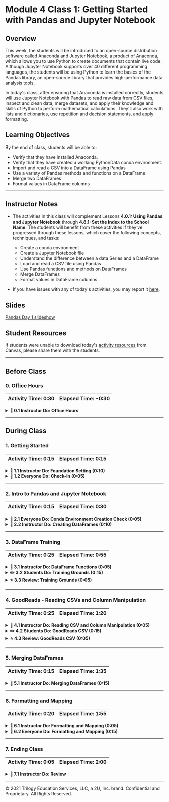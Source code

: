 # Module 4 Class 1: Getting Started with Pandas and Jupyter Notebook

## Overview

This week, the students will be introduced to an open-source distribution software called Anaconda and Jupyter Notebook, a product of Anaconda, which allows you to use Python to create documents that contain live code. Although Jupyter Notebook supports over 40 different programming languages, the students will be using Python to learn the basics of the Pandas library, an open-source library that provides high-performance data analysis tools. 

In today's class, after ensuring that Anaconda is installed correctly, students will use Jupyter Notebook with Pandas to read raw data from CSV files, inspect and clean data, merge datasets, and apply their knowledge and skills of Python to perform mathematical calculations. They'll also work with lists and dictionaries, use repetition and decision statements, and apply formatting.

## Learning Objectives

By the end of class, students will be able to:
 
* Verify that they have installed Anaconda.
* Verify that they have created a working PythonData conda environment.
* Import and read a CSV into a DataFrame using Pandas
* Use a variety of Pandas methods and functions on a DataFrame
* Merge two DataFrames
* Format values in DataFrame columns


- - -

## Instructor Notes

* The activities in this class will complement Lessons **4.0.1: Using Pandas and Jupyter Notebook** through **4.8.1: Set the Index to the School Name**.  The students will benefit from these activities if they‘ve progressed through these lessons, which cover the following concepts, techniques, and tasks:  

  * Create a conda environment
  * Create a Jupyter Notebook file 
  * Understand the difference between a data Series and a DataFrame
  * Load and read a CSV file using Pandas
  * Use Pandas functions and methods on DataFrames
  * Merge DataFrames
  * Format values in DataFrame columns

* If you have issues with any of today's activities, you may report it [here](http://tiny.cc/BootCampFeedback).

## Slides

[Pandas Day 1 slideshow](https://docs.google.com/presentation/d/1kyltYVDNkSf4I4dfS_sF-s9Uk7f1LCSl618pNPgKAY0/edit?usp=sharing)

## Student Resources

If students were unable to download today's [activity resources](https://2u-data-curriculum-team.s3.amazonaws.com/data-viz-online-lesson-plans/04-Lessons/4-1-Student-Resources.zip) from Canvas, please share them with the students. 

- - - 

## Before Class

### 0. Office Hours

| Activity Time: 0:30       |  Elapsed Time:     -0:30  |
|---------------------------|---------------------------|

<details>
  <summary><strong> 📣 0.1 Instructor Do: Office Hours</strong></summary>

* Before you begin class, hold office hours. Office hours should be driven by students. Encourage students to take full advantage of office hours by reminding them that this is their time to ask questions and get assistance from instructional staff as they learn new concepts.

* Expect that students may ask for assistance. For example: 

  * Further review on a particular subject
  * Debugging assistance
  * Help with computer issues
  * Guidance with a particular tool

</details>

- - - 

## During Class 

### 1. Getting Started

| Activity Time:       0:15 |  Elapsed Time:      0:15  |
|---------------------------|---------------------------|

<details>
  <summary><strong>📣 1.1 Instructor Do: Foundation Setting (0:10)</strong></summary>

* Welcome students to class.

* Direct students to post individual questions in the Zoom chat to be addressed by you or your TAs at the end of class.

* Open the slideshow and use slides 1-12 to walk through the foundation setting with your class.

* **Big Picture:** This is an opportunity to zoom out and see the big picture of where they are in the program. Take a moment to mention some real world examples that show the value of what they're learning this week.

* **Program Pointers:** Talk through some of the key logistical things that will help students stay on track. This is an opportunity to speak to what students may need when they're at this particular point of the program. 

* **This Week - Pandas:** Talk through the key skills students will be learning this week. Let the students know that they will be using Jupyter Notebook and Pandas for a majority of the course. This is the time to ensure that their Anaconda is installed correctly, they have created the PythonData environment, and they are comfortable using the environments in Jupyter Notebook.  

* **This Week's Challenge:** For this week's Challenge, let the students know that they'll be replacing the math and reading scores for one of the high schools with NaNs while keeping the rest of the ninth grade data intact. After they’ve replaced the math and reading scores, they need to repeat the school district analysis that they did in this module and write up a report to describe how these changes affected the overall analysis. 

* **Career Connection:** Let students know how they will be using the skills covered this week throughout their careers. It's important for them to know the "why." Give examples of when they may be used in work or when you have used those skills in your workplace. 

* **How to Succeed This Week:** Remind your students that they may have moments of frustration this week as they learn something so complex. These moments are great for deepening their knowledge. Use the side material to outline some of the topics that they may find tricky in this module. Consider sharing something about your personal learning journey. It helps students to recognize that everyone starts somewhere and that they are not alone.

* **Today's Objectives:** Now, outline the concepts that will be covered in today's lesson. Remind students that they can find the relevant activity files in the Getting Ready for Class page in their course content.  

</details>

<details>
  <summary><strong>🎉  1.2 Everyone Do: Check-In (0:05)</strong></summary>

* Ask the class the following questions and call on students for answers:

    * **Q:** How are you feeling about your progress so far?

    * **A:** Let them know that we are starting to build their Pandas skillset. It’s also okay to feel overwhelmed as long as you don’t give up.

    * **Q:** How comfortable do you feel with this topic? 

    * **A:** Let's do "fist to five" together. If you are not feeling confident, hold up a fist (0). If you feel very confident, hold up an open hand (5).

</details>



---

### 2. Intro to Pandas and Jupyter Notebook

| Activity Time:       0:15 |  Elapsed Time:      0:30  |
|---------------------------|---------------------------|

<details>
    <summary><strong>🎉 2.1 Everyone Do: Conda Environment Creation Check (0:05)</strong></summary>

Have students open a Terminal (on Mac) or Anaconda Prompt (on Windows) and run `conda --version` to verify that Anaconda is installed correctly. Help any students who do not have Anaconda installed correctly.

Check to make sure students have created the `PythonData` environment by having them type and run either of the following two commands in Terminal or Anaconda Prompt:

  ```python
    conda env list
    # Or,
    conda env --info
  ```
If they have created the `PythonData` environment, have students run `conda activate PythonData` in Terminal or Anaconda Prompt to verify that they have created a virtual environment correctly. Help any students who have not been able to create a virtual environment.

Finally, have students run `jupyter notebook` to ensure that Jupyter is running correctly. Help any students who are not able to run a Jupyter Notebook server.

</details>

<details>
    <summary><strong>📣  2.2 Instructor Do: Creating DataFrames (0:10)</strong></summary>

* For the first demonstration, students will code along with you to create a Series and DataFrames using Pandas. You can use slides 13-18 to introduce these concepts before beginning the demonstration.

* Make sure the students can download and open the [creating_data_frames_unsolved.ipynb](Activities/01-Ins_CreateDataFrames/Unsolved/creating_data_frames_unsolved.ipynb) file from the AWS link. 

* Open the [creating_data_frames_unsolved.ipynb](Activities/01-Ins_CreateDataFrames/Unsolved/creating_data_frames_unsolved.ipynb) file and go over the instructions in each cell with the students.

* **Q:** Ask the students what is the Pandas syntax for creating a Series?

* **A:** We use the `pandas.Series()` function, or if you have imported pandas as an alias `pd`, we use `pd.Series()`. 

* Walk through how to create a Series using the first option by adding the list of universities inside the `pd.Series()` parentheses.

  ```python
  data_series = pd.Series(["UCLA", "UC Berkeley", "UC Irvine",
                          "University of Central Florida", "Rutgers University"])

  ```

* Next, have the students substitute the list of universities with the name of the list, `bootcamp_univ` to illustrate the second option by passing the variable for the list inside the `pd.Series()` parentheses.

  ```python

  data_series_2 = pd.Series(bootcamp_univ)

  ```

* Point out that by simply using the `pd.Series()` function, we have created a one-dimensional array that has a numeric index of the initial list that acts as a key in a dictionary.
 
    ![Pandas Series Creation](Images/01-IntroToPandas_SeriesCode.png)

* Let the students know that creating a Pandas Series can be reviewed in Lesson 4.3.5. Once the students feel comfortable creating a Pandas Series, move on to creating DataFrames. 

* A DataFrame is a two-dimensional labeled data structure, like a dictionary, with rows and columns of potentially different data types such as strings, integers, and floats, where data is aligned in a table, much like a spreadsheet.

* **Q:** Ask the students what the Pandas syntax is for creating a DataFrame.

* **A:** We use the `pandas.DataFrame()` function, or if you have imported pandas as an alias `pd`, we use `pd.DataFrame()`. 

* Mention there are multiple ways to create DataFrames from scratch. One way is to add a list of dictionaries inside the `pd.DataFrame()` function. Each dictionary will represent a new row where the keys become column headers and the values will be placed inside the table.

* Have the students code along with you while you add the `movie_dicts` file in the `pd.DataFrame()` function.

  ```python
  movie_df = pd.DataFrame(movies_dicts)

  ``` 

* Before moving on, go over the following:

  * Creating DataFrames can be reviewed in Lesson 4.3.5 of the module.

  * It is important to save the Series and DataFrames you create to a variable, or else they will only be printed to the screen and will not be available for use later on.  

* Mention that in the previous code, each dictionary in the list has the same two keys, "Title" and "Year Released".  In situations like this, instead of creating dictionaries with the same keys, you can create a dictionary of lists, where the keys of the dictionary will be the column headers and the listed values will be placed into their respective rows.

  * Although you can create a DataFrame from a list of dictionaries, it takes far longer to write the code since the keys have to be re-written each time. However, it does allow the programmer to better understand what each row in their DataFrame will look like.

  * The better option is to use the dictionary of lists. This method is much more time effective, since the keys only need to be written once. It can be harder to read through, however, as if even one of the lists contains fewer values than the others, then an error will be returned.

    ![Pandas DataFrame Creation](Images/01-IntroToPandas_DataFrameCode.png)

* Have the students code along while you create the `movie_df` DataFrame by editing the `movie_dicts` list of dictionaries to create a dictionary of lists.  

* Once the students feel comfortable creating DataFrames, have them briefly work independently on the last exercise to create a DataFrame using a dictionary of lists.
    
  ![DataFrame Shop Code](Images/01-DataFrameShop_Code.png)

* When time is complete, go over the solution in the last cell and answer any questions the students may have before proceeding to the next activity.

</details>



- - - 

### 3. DataFrame Training

| Activity Time:       0:25 |  Elapsed Time:      0:55  |
|---------------------------|---------------------------|

<details>
    <summary><strong>📣 3.1 Instructor Do: DataFrame Functions (0:05)</strong></summary>

* The benefit of using Pandas DataFrames is not solely its visualization of tables. There are also many functions/methods that come packaged with Pandas that allow for quick and easy analysis of large datasets.

* Open up [02-Ins_DataFunctions](Activities/02-Ins_DataFunctions/Solved/data_functions.ipynb) within Jupyter Notebook and make sure to remind the students that an external CSV file is being imported. Students will do this later in today's lesson. You can also use slides 19-29 to explain the following points. 

  * The first method to describe is `head()`, which takes a DataFrame and shows only its first five rows of data. This number can be increased or decreased by placing an integer within the parentheses.

  * The `head()` method is helpful because it allows the programmer to look at a minified version of a much larger table, thus allowing them to make informed changes without having to search through the entire dataset.

  * Multiple columns can be referenced, too, by placing all of the column headers desired within a pair of double brackets. If two sets of brackets are not used, then Pandas will return an error.

    ![Column Reference](Images/02-DataFunction_ColumnReference.png)

  * Another useful method is `describe()`, which will print out a DataFrame containing summary statistics on the table and its columns. It also helpfully shows what other data functions can be performed on a DataFrame or Series.

    ![Head and Describe](Images/02-DataFunction_HeadDescribe.png)

  * Most data functions can also be performed on a Series by referencing a single column within the whole DataFrame. This is done in a similar way to referencing a key within a dictionary by following the DataFrame with brackets containing the desired columns, like a key.

    ![Data Functions](Images/02-DataFunction_mean_sum.png)

  * There are situations where it is helpful to list out all of the unique values stored within a column. This is precisely what the `unique()` function does, by looking into a Series and returning all of the different values within.

    ![Unique Values](Images/02-DataFunction_UniqueValue.png)

  * Another method with similar functionality is `value_counts()`, which not only returns a list of all unique values within a series but also counts how many times a value appears.

    ![Value Counts](Images/02-DataFunction_ValueCounts.png)

  * Calculations can also be performed on columns and then added back into a DataFrame as a new column by referencing the DataFrame, placing the desired column header within brackets, and then setting it equal to a Series.

    ![Column Calculations](Images/02-DataFunction_ColumnCalc.png)

* Send out the [data_functions.ipynb](Activities/02-Ins_DataFunctions/Solved/data_functions.ipynb) file for students to refer to later.

* Ask the class the following questions and call on students for the answers:

    * **Q:** Where have we used this before?

    * **A:** These Pandas methods and functions are covered in Lessons 4.4.3, 4.7.3-4.7.5, 4.8.2, 4.8.3, and 4.11.1.

    * **Q:** How does this activity equip us for the Challenge?

    * **A:** We'll need to use many of these methods and functions throughout the Challenge.

    * **Q:** What can we do if we don't completely understand this?

    * **A:** We can refer to the lesson plan and reach out to the instructional team for help.

* Answer any questions before moving on to the student activity.

</details>


<details>
    <summary><strong>✏️ 3.2 Students Do: Training Grounds (0:15)</strong></summary>

* In this exercise, the students will take a large DataFrame with 200 rows, analyze it using data functions, and then add a new column into the DataFrame. 

* Make sure the students can download and open the [instructions](Activities/03-Stu_TrainingGrounds-DataFunctions/README.md) and the [unsolved TrainingGrounds.ipynb](Activities/03-Stu_TrainingGrounds-DataFunctions/Unsolved/TrainingGrounds_unsolved.ipynb) files from the AWS link. 

* Go over the instructions in the README, then open up the [TrainingGrounds.ipynb solution](Activities/03-Stu_TrainingGrounds-DataFunctions/Solved/TrainingGrounds.ipynb) file within the Jupyter Notebook and run the code to show the end results of the application.

  ![Training Grounds Starter](Images/03-TrainingGrounds_Start.png)  

* Divide students into breakout groups of 3-5. They should work on the solution by themselves but can reach out to others in their group for tips.

* Let students know that they may be asked to share and walk through their work at the end of the activity.

</details>

<details>
    <summary><strong>⭐ 3.3 Review: Training Grounds (0:05)</strong></summary>

* Once time is complete, ask for volunteers to walk through their solutions. Remind them that it is perfectly alright if they didn't completely finish the activity. 

* To encourage participation, you can open the [unsolved TrainingGrounds.ipynb](Activities/03-Stu_TrainingGrounds-DataFunctions/Unsolved/TrainingGrounds_unsolved.ipynb) file and ask the students to help you write the code for each cell. 

* If there are no volunteers, open up the solved `TrainingGrounds.ipynb` file and walk through the code with the class, answering whatever questions students have.

* Key points to tackle when discussing this activity:

  * By collecting the unique values for the "Trainer" column, it’s far easier to see what employees are currently with the "Training Grounds" gym.

  * In order to convert "Membership (Days)" into "Membership (Weeks)", the code simply takes the values stored within the initial column, divides them by seven, and then adds this edited series into a newly created column.

    ![Training Grounds Column Code](Images/03-TrainingGrounds_ColumnCode.png)

* Send out the [TrainingGrounds.ipynb solution](Activities/03-Stu_TrainingGrounds-DataFunctions/Solved/TrainingGrounds.ipynb) for students to refer to later.

* Ask the class the following questions and call on students for the answers:

    * **Q:** How would you get the number of unique trainers?

    * **A:** You would add `training_df["Trainer"].unique()` inside the parentheses of the `len()` function. 

    * **Q:** What can we do if we don't completely understand this?

    * **A:** We can refer to the lesson plan and reach out to the instructional team for help.

* Answer any questions before proceeding to the next activity.

</details>



- - - 

### 4. GoodReads - Reading CSVs and Column Manipulation

| Activity Time:       0:25 |  Elapsed Time:      1:20  |
|---------------------------|---------------------------|

<details>
    <summary><strong>📣 4.1 Instructor Do: Reading CSV and Column Manipulation (0:05)</strong></summary>

* In the previous exercise, the students manually created DataFrames using the `pd.DataFrame()` method, but this becomes challenging if you are manually creating a DataFrame with many rows and columns. Use slides 31-33 to pose a question. 

* **Q:** Ask the students, if you are given data that is in an `.xlsx` or `.csv` format, how do you create a DataFrame? 

  * **A:** You can import the `.xlsx` or `.csv` file using `pd.read_excel()` or `pd.read_csv()`, respectively. 

* Open up [04-Ins_ReadingCSV-ColumnManipulation](Activities/04-Ins_ReadingCSV-ColumnManipulation/Solved/pandas_reading_files.ipynb) within Jupyter Notebook and walk through the code with the class. 

  * Create a reference to the CSV file's path and pass it in into the `pd.read_csv()` method, making sure to store the returned DataFrame within a variable. From then on, the DataFrame can be altered and manipulated like normal.

  * In most cases, it is not important to use or define the encoding of the base CSV file, but if the encoding is different from UTF-8, then it may become necessary so the CSV can be translated correctly.

    ![Reading CSV](Images/04-ReadingWritingCSV_Read.png)

* Next, show the difference in the syntax when retrieving information from one column versus two or more columns. 

  ![One column vs two columns](Images/04-OneCol_vs_TwoCols.png)

* Sometimes, columns within a DataFrame are not always placed within the desired position by default, or the headers of the `.xlsx` or `.csv` files may not have a descriptive or concise enough name.

  * Thankfully, it is very easy to modify the names or placement of columns using the `rename()` function.

  * In order to collect a list of all the columns contained within a DataFrame, simply use the `df.columns` call, and an object containing the column headers will be printed to the screen.

  * To rename the columns within a DataFrame, use the `df.rename()` method and place `columns={}` within the parentheses. Inside of the dictionary, the keys should be references to the current columns, and the values should be the desired column names.

    ![Rename columns](Images/04-RenameColumns.png)

* It’s also possible to create a new DataFrame with specific columns from an existing DataFrame by referencing the column names in double brackets on the existing DataFrame and using the `.copy()` method.

  ![Remove columns](Images/04-RemoveColumns.png)

* Send out the [pandas_reading_files.ipynb](Activities/04-Ins_ReadingCSV-ColumnManipulation/Solved/pandas_reading_files.ipynb) file for students to refer to later.

* Ask the class the following questions and call on students for the answers:

    * **Q:** Where have we used this before?

    * **A:** The `pd.DataFrame()` method was covered in Lessons 4.4.3 and 4.7.7. The `rename()` function and the `.copy()` method are covered in later modules, but they may be useful to you when learning to use Pandas.

    * **Q:** How does this activity equip us for the Challenge?

    * **A:** We'll need to use the `pd.DataFrame()` method in the Challenge.

    * **Q:** What can we do if we don't completely understand this?

    * **A:** We can refer to the lesson plan and reach out to the instructional team for help.

* Answer any questions before moving on to the student activity.

</details>


<details>
    <summary><strong>✏️ 4.2 Students Do: GoodReads CSV (0:15)</strong></summary>

* In this exercise, students will now take a large CSV of books, read it into Jupyter Notebook using Pandas, and clean up the columns.

* Make sure the students can download and open the [instructions](Activities/05-Stu_GoodReadsCSV/README.md), the [books.csv](Activities/05-Stu_GoodReadsCSV/Unsolved/Resources/books.csv), and the [unsolved GoodReads.ipynb](Activities/05-Stu_GoodReadsCSV/Unsolved/GoodReads_unsolved.ipynb) from the AWS link. 

* Go over the instructions in the README and then open up the [books.csv](Activities/05-Stu_GoodReadsCSV/Solved/Resources/books.csv) to show students the data set they'll be using, and then open up the [solution](Activities/05-Stu_GoodReadsCSV/Solved/GoodReads.ipynb) and show students the final DataFrame they'll be creating.

  ![GoodReads Output](Images/05-GoodReads_Output.png)

* Divide students into breakout groups of 3-5. They should work on the solution by themselves but can reach out to others in their group for tips.

* Let students know that they may be asked to share and walk through their work at the end of the activity.

</details>

<details>
    <summary><strong>⭐ 4.3 Review: GoodReads CSV (0:05)</strong></summary>

* Once time is complete, ask for volunteers to walk through their solutions. Remind them that it is perfectly alright if they didn't finish the activity. 

* To encourage participation, you can open the [unsolved GoodReads.ipynb](Activities/05-Stu_GoodReadsCSV/Unsolved/GoodReads_unsolved.ipynb) file and ask the students to help you write the code for each cell. 

* If there are no volunteers, open up the solved `GoodReads.ipynb` and walk through the code with the class, answering whatever questions students have.

* Key points to tackle when discussing this activity:

  * The initial CSV file is encoded using UTF-8, so it should be read using this encoding as well to ensure there are no strange characters hidden within the dataset.

  * There are a lot of columns that are being modified within this code, so it is useful to get all the columns in an array using the `.columns` attribute. This helps to make sure that all references are made accurately so as to avoid any potential errors.

    ![GoodReads Code](Images/05-GoodReads_Code.png)

* Send out the [GoodReads.ipynb solution](Activities/05-Stu_GoodReadsCSV/Solved/GoodReads.ipynb) file for students to refer to later.

* Answer any questions before proceeding to the next activity.

</details>



- - - 

### 5. Merging DataFrames

| Activity Time:       0:15 |  Elapsed Time:      1:35  |
|---------------------------|---------------------------|

<details>
    <summary><strong>📣 5.1 Instructor Do: Merging DataFrames (0:15)</strong></summary>

* Occasionally data analysts will need to use data from multiple CSV files for their analysis. This, of course, is not an ideal situation as it is far more preferable to work with a single data set than it is to work with a bunch of different datasets. 

* This is where the concept of merging comes into play, as Pandas allows its users to easily combine separate DataFrames on similar column names using the `pd.merge()` method to create one table.  

* When we merge DataFrames we are "joining" them on a column that is common to both DataFrames. You may use slides 36-39 to accompany this part of the lesson.

* Make sure the students can download and open the two CSV files [bitcoin_cash_price.csv](Activities/06-Ins_MergingDataFrames/Unsolved/Resources/bitcoin_cash_price.csv) and [dash_price.csv](Activities/06-Ins_MergingDataFrames/Unsolved/Resources/dash_price.csv), and the [unsolved Merging.ipynb](Activities/06-Ins_MergingDataFrames/Unsolved/Merging_unsolved.ipynb) files from the AWS link.

* Have everyone open the [unsolved Merging.ipynb](Activities/06-Ins_MergingDataFrames/Unsolved/Merging_unsolved.ipynb) file, and let the students create the two DataFrames. 

* Walk through how to merge the DataFrames with the different join options,  asking for volunteers to help you write the code. You may also use slides 40-43 for this part of the lesson. 

* As you complete each merge, make sure to discuss the following points for merging and each join:

  * The first chunks of code are used to create two DataFrames that contain information about customers and the purchases they have made.

  * Make sure to point out how these two DataFrames share the "customer_id" column. This will be very important soon.

  * In the final chunk of code, the `pd.merge()` method is used and three parameters are passed into it: references to both of the DataFrames and the value `on="customer_id"`.

  * This code tells the computer to combine the two DataFrames together, so that whenever the "customer_id" column matches, the rows containing the matching data are joined.

    ![Inner Merge](Images/06-Merging_Inner.png)

  * This is what is known as an inner join. Inner joins are the default means through which DataFrames are combined using the `pd.merge()` method and will only return data whose values match. Any rows that do not include matching data will be dropped from the combined DataFrame.

  * The opposite of an inner join is an outer join. Outer joins will combine the DataFrames regardless of whether any of the rows match and must be declared as a parameter within the `pd.merge()` method using the syntax `how="outer"`.

    ![Outer Merge](Images/06-Merging_Outer.png)

  * Any rows that do not include matching data will have the values within replaced with `NaN` instead.

  * There are also right and left joins. These joins will protect the data contained within one DataFrame, like an outer join does, while also dropping the rows with null data from the other DataFrame.

    ![Left and Right Merge](Images/06-Merging_LeftRight.png)

  * Next, merge the two cryptocurrency DataFrames on the "Date" column. Point out that the column headers are incorrect. This is because the columns within the first DataFrame match those that are in the second DataFrame. Pandas automatically does this in order to differentiate them. This also means the columns need to be renamed manually.

    ![Cryptocurrency Merge](Images/06-Cryptocurrency_Merge.png)

  * Ask the class the following question and call on students for the answers:

    * **Q:** How would you rename the columns of this DataFrame?

    * **A:** You would use the `rename()` function and pass in the old and new column names within the `columns={}` parameter.

  * While you write the code to rename the columns, ask the students to assist you. 

  * Let the students know that you can skip having to rename the columns by creating custom suffixes by adding a `suffixes = (_x,_y)` argument to `pd.merge`.  `_x` and `_y` can be replaced with any text.

    ![Cryptocurrency Alt Merge](Images/06-Cryptocurrency_Alt_Merge.png)

* Answer any questions that the students have and the send out the [Merging.ipynb](Activities/06-Ins_MergingDataFrames/Solved/Merging.ipynb) solution file for students to refer to later.

* Ask the class the following questions and call on students for the answers:

    * **Q:** What can we do if we don't completely understand this?

    * **A:** Review the Lesson 4.7.1: Merge DataFrames, where we merged the students and schools DataFrame, and reach out to the instructional staff.


</details>



- - - 

### 6. Formatting and Mapping

| Activity Time:       0:20 |  Elapsed Time:     1:55  |
|---------------------------|---------------------------|

<details>
  <summary><strong> 📣 6.1 Instructor Do: Formatting and Mapping (0:05)</strong></summary>

* To format numbers in Pandas, we need to use the `map()` method to apply a string format function. First, review string formats with the students.

* Open up [07-Ins_FormatMapping](Activities/07-Ins_FormatMapping/Solved/Formatting.ipynb) within Jupyter Notebook, and run through the code with the class, discussing it cell by cell. You can also use slides 45-53 to discuss the following points. 

* Show that f-strings allow number formatting of expressions. Go through the examples. Answer any questions students might have.

* Move on to creating an empty format string and calling the `.format` method on `pi`. Then format `pi` to two decimal places. 

  ```python
    "{:.2f}".format(pi)
  ```

* Students may recall how Excel's number formats allow its users to easily change the styling of columns. Pandas also includes this functionality through its `.map()` method, which allows users to style columns wholesale.

* Open up the [Format_Mapping.ipynb](Activities/07-Ins_FormatMapping/Solved/Format_Mapping.ipynb) file within Jupyter Notebook and run through the code with the class, discussing it cell by cell.

  * `df[<COLUMN>].map("{<FORMAT STRING>}".format)` is the method by which users can modify the styling of an entire column.

  * The formatting syntax used for mapping is confusing. It uses strings containing curly brackets to determine how to style columns, and this can make it rather difficult to understand at a glance.

  * A somewhat easy way to understand mapping strings is that it is similar to concatenating strings. Whatever is outside of the curly brackets is added before/after the initial value, which is modified by whatever is contained within the curly brackets.

  * So, to convert values into a typical dollar format, one would use `"${:.2f}"`. This places a dollar sign before the value that has been rounded to two decimal points.

  * Using `"{:,}"` will split a number up so that it uses comma notation. For example: the value `2000` would become `2,000` using this format string.

    ![Mapping Syntax](Images/07-Mapping_Syntax.png)

  * Format mapping only really works once and will return errors if the same code is run multiple times without restarting the kernel. Therefore, formatting is usually applied near the end of an application.

  * Format mapping also can change the datatype of a column. As such, all calculations should be handled before modifying the formatting.

    ![Mapping Ruins DataTypes](Images/07-Mapping_DataTypes.png)

* Send out the [07-Ins_FormatMapping](Activities/07-Ins_FormatMapping/Solved) files for students to refer to later.

* Ask the class the following questions and call on students for the answers:

    * **Q:** Where have we used this before?

    * **A:** The `.format` and `.map()` methods were covered in Lesson 4.7.8. 

    * **Q:** How does this activity equip us for the Challenge?

    * **A:** We'll need to format numbers in the DataFrames in the Challenge.

    * **Q:** What can we do if we don't completely understand this?

    * **A:** We can refer to the lesson plan and reach out to the instructional team for help.

* Answer any questions before moving on to the student activity.

</details>

<details>
  <summary><strong>🎉 6.2 Everyone Do: Formatting and Mapping (0:15)</strong></summary>

* In this exercise, the students will read sales data into a DataFrame and are asked to format the columns that are `int64` or `float64` datatypes with comma notation, a dollar sign, and to two decimal places.  

* Make sure the students can download and open the [instructions](Activities/08-Evr_FormatMapping/README.md), the [sales_data.csv](Activities/08-Evr_FormatMapping/Unsolved/Resources/sales_data.csv), and the [unsolved Format_Mapping](Activities/08-Evr_FormatMapping/Unsolved/Format_Mapping_unsolved.ipynb) files from the AWS link. 

* Review the instructions with the students, then let the students work on their solution for 10 minutes.

* When time is complete, open the [unsolved Format_Mapping](Activities/08-Evr_FormatMapping/Unsolved/Format_Mapping_unsolved.ipynb) file, read in the `sales_data.csv` using Pandas, and ask for volunteers to help you format the necessary columns.

* If there are no volunteers, open up the [Format_Mapping.ipynb solution](Activities/08-Evr_FormatMapping/Solved/Format_Mapping.ipynb) file and walk through how we apply the `map()` and `.format` methods to format the columns that have `int64` or `float64` datatypes, making sure to explain the following:

  * To format each column, we set the column that will be formatted equal to itself.
  
  ```python
   sales_data_df["<COLUMN>"] = sales_data_df["<COLUMN>"]

  ```
  
  * Then we apply the `.map()` method to the column, and inside the parentheses of the`.map()` method, we apply the necessary formatting with the `.format` method.
  
  ```python
  sales_data_df["<COLUMN>"] = sales_data_df["<COLUMN>"].map("{<FORMAT STRING>}".format)

  ```

* Answer any questions before ending class.


</details>



- - - 

### 7. Ending Class 

| Activity Time:       0:05 |  Elapsed Time:      2:00  |
|---------------------------|---------------------------|

<details>
  <summary><strong>📣  7.1 Instructor Do: Review </strong></summary>

* Before ending class, review the skills that were covered today and mention where in the module these skills are used. 
  * The `pd.DataFrame()`, `read_csv()`, and `head()` methods were covered in **Lessons 4.4.3**.
  * The `pd.merge()` method was covered in **Lesson 4.7.1**.
  * The `unique()` function was covered in **Lesson 4.7.3**.
  * The `.format` and `.map()` methods were covered in **Lesson 4.7.8**.
  * The `value_counts()` method was covered in **Lesson 4.8.2**.
  * The `describe()` method was covered in **Lesson 4.11.1**.
  * The `rename()` function and the `.copy()` method are covered in later modules.

* Answer any questions the students may have.

</details>



---

© 2021 Trilogy Education Services, LLC, a 2U, Inc. brand.  Confidential and Proprietary.  All Rights Reserved.